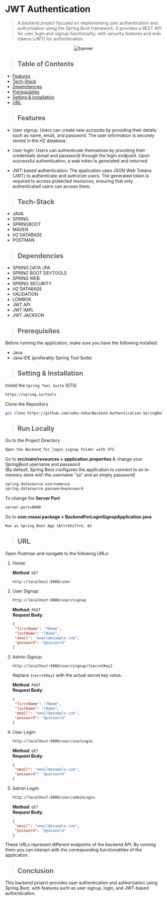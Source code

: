 # JWT Authentication

> <p> A backend project focused on implementing user authentication and authorization using the Spring Boot framework. It provides a REST API for user login and signup functionality, with security features and web tokens (JWT) for authentication. </p>

<div align="center">
  
![banner](https://github.com/sahu-neha/Backend-Authentication-SpringBoot/assets/109987397/67c41bb9-e59b-4ba2-a1e7-50cbbb69f2d0)

</div>


> ## Table of Contents

- [Features](#features)
- [Tech-Stack](#tech-stack)
- [Dependencies](#dependencies)
- [Prerequisites](#prerequisites)
- [Setting & Installation](#setting--installation)
- [URL](#url)


> ## Features

- User signup: Users can create new accounts by providing their details such as name, email, and password. The user information is securely stored in the H2 database.

- User login: Users can authenticate themselves by providing their credentials (email and password) through the login endpoint. Upon successful authentication, a web token is generated and returned.

- JWT-based authentication: The application uses JSON Web Tokens (JWT) to authenticate and authorize users. The generated token is required to access protected resources, ensuring that only authenticated users can access them.


> ## Tech-Stack

- JAVA
- SPRING
- SPRINGBOOT
- MAVEN
- H2 DATABASE
- POSTMAN

  
> ## Dependencies

- SPRING DATA JPA
- SPRING BOOT DEVTOOLS
- SPRING WEB
- SPRING SECURITY
- H2 DATABASE
- VALIDATION
- LOMBOK
- JWT API
- JWT IMPL
- JWT JACKSON


> ## Prerequisites

Before running the application, make sure you have the following installed:

- Java
- Java IDE (preferably Spring Tool Suite)


> ## Setting & Installation 

Install the `Spring Tool Suite` (STS)

```bash
https://spring.io/tools
```

Clone the Repository

```bash
git clone https://github.com/sahu-neha/Backend-Authentication-SpringBoot.git
```

> ## Run Locally

Go to the Project Directory

```bash
Open the Backend_for_login_signup Folder with STS
```

Go to **src/main/resources > application.properties** & change your SpringBoot username and password
</br>
(By default, Spring Boot configures the application to connect to an in-memory store with the username "sa" and an empty password)

```bash
spring.datasource.username=sa
spring.datasource.password=password
```

To change the **Server Port**

```bash
server.port=8080
```

Go to **com.masai package > BackendForLoginSignupApplication.java**

```bash
Run as Spring Boot App (Alt+Shift+X, B)
```

> ## URL

Open Postman and navigate to the following URLs:

1. Home:

   **Method**: `GET`
   ```bash
   http://localhost:8080/user
   ```

2. User Signup:

   ```bash
   http://localhost:8080/user/signup
   ```
   **Method**: `POST` </br>
   **Request Body**:
   ```json
   {
    "firstName": "fName",
    "lastName": "lName",
    "email": "email@example.com",
    "password": "@password"
   }
   ```

3. Admin Signup:

   ```bash
   http://localhost:8080/user/signup/{secretKey}
   ```
   Replace `{secretKey}` with the actual secret key value.

   **Method**: `POST` </br>
   **Request Body**:
   ```json
   {
    "firstName": "fName",
    "lastName": "lName",
    "email": "email@example.com",
    "password": "@password"
   }
   ```

4. User Login:
   
   ```bash
   http://localhost:8080/user/userLogin
   ```
   **Method**: `GET` </br>
   **Request Body**:
   ```json
   {
    "email": "email@example.com",
    "password": "@password"
   }
   ```

5. Admin Login:
   
   ```bash
   http://localhost:8080/user/adminLogin
   ```
   **Method**: `GET` </br>
   **Request Body**:
   ```json
   {
    "email": "email@example.com",
    "password": "@password"
   }
   ```

These URLs represent different endpoints of the backend API. By running them you can interact with the corresponding functionalities of the application.


> ## Conclusion

This backend project provides user authentication and authorization using Spring Boot, with features such as user signup, login, and JWT-based authentication.
